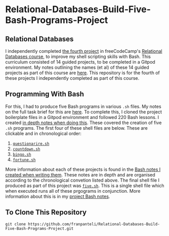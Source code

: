 # Relational-Databases-Build-Five-Bash-Programs-Project
## Relational Databases 
I independently completed [the fourth project](https://www.freecodecamp.org/learn/relational-database/learn-bash-scripting-by-building-five-programs/build-five-programs) in freeCodeCamp's [Relational Databases course](https://www.freecodecamp.org/learn/relational-database/), to improve my shell scripting skills with Bash. This curriculum consisted of 14 guided projects, to be completed in a Gitpod environment. My notes outlining the names (et al) of these 14 guided projects as part of this course are [here](https://github.com/franpanteli/Relational-Databases-Build-Five-Bash-Programs-Project/blob/main/0%20relational-databases-course-overview.txt). This repository is for the fourth of these projects I independently completed as part of this course. 

## Programming With Bash 
For this, I had to produce five Bash programs in various `.sh` files. My notes on the full task brief for this are [here](https://github.com/franpanteli/Relational-Databases-Build-Five-Bash-Programs-Project/blob/main/1%20project-task-notes.txt). To complete this, I cloned the project boilerplate files in a Gitpod environment and followed 220 Bash lessons. I created [in depth notes when doing this](https://github.com/franpanteli/Relational-Databases-Build-Five-Bash-Programs-Project/blob/main/2%20relational-databases-build-five-bash-programs-project-guided-course-notes.txt). These covered the creation of five `.sh` programs. The first four of these shell files are below. These are clickable and in chronological order:
1. [`questionarire.sh`](https://github.com/franpanteli/Relational-Databases-Build-Five-Bash-Programs-Project/blob/main/questionnaire.sh) 
2. [`countdown.sh`](https://github.com/franpanteli/Relational-Databases-Build-Five-Bash-Programs-Project/blob/main/countdown.sh)
3. [`bingo.sh`](https://github.com/franpanteli/Relational-Databases-Build-Five-Bash-Programs-Project/blob/main/bingo.sh)
4. [`fortune.sh`](https://github.com/franpanteli/Relational-Databases-Build-Five-Bash-Programs-Project/blob/main/fortune.sh)

More information about each of these projects is found in the [Bash notes I created when writing them](https://github.com/franpanteli/Relational-Databases-Build-Five-Bash-Programs-Project/blob/main/2%20relational-databases-build-five-bash-programs-project-guided-course-notes.txt). These notes are in depth and are organised according to the chronological convetion listed above. The final shell file I produced as part of this project was [`five.sh`](https://github.com/franpanteli/Relational-Databases-Build-Five-Bash-Programs-Project/blob/main/five.sh). This is a single shell file which when executed runs all of these prgograms in conjunction. More information about this is in my [project Bash notes](https://github.com/franpanteli/Relational-Databases-Build-Five-Bash-Programs-Project/blob/main/2%20relational-databases-build-five-bash-programs-project-guided-course-notes.txt). 

## To Clone This Repository
```
git clone https://github.com/franpanteli/Relational-Databases-Build-Five-Bash-Programs-Project.git
```
